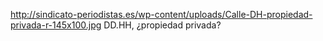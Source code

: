 http://sindicato-periodistas.es/wp-content/uploads/Calle-DH-propiedad-privada-r-145x100.jpg
DD.HH, ¿propiedad privada?
